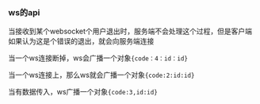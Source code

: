 ### ws的api

当接收到某个websocket个用户退出时，服务端不会处理这个过程，但是客户端如果认为这是个错误的退出，就会向服务端连接

当一个ws连接断掉，ws会广播一个对象`{code：4：id：id}`

当一个ws连接上，那么ws就会广播一个对象`{code:2:id:id}`

当有数据传入，ws广播一个对象`{code:3,id:id}`